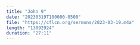 ```yaml
---
title: "John 9"
date: "20230319T100000-0500"
file: "https://cflcn.org/sermons/2023-03-19.m4a"
length: "13092924"
duration: "27:11"
---
```


